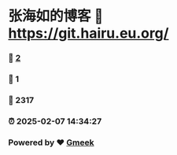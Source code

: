 # 张海如的博客 :link: https://git.hairu.eu.org/ 
### :page_facing_up: [2](https://git.hairu.eu.org//tag.html) 
### :speech_balloon: 1 
### :hibiscus: 2317 
### :alarm_clock: 2025-02-07 14:34:27 
### Powered by :heart: [Gmeek](https://github.com/Meekdai/Gmeek)
